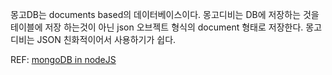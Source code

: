 몽고DB는 documents based의 데이터베이스이다. 몽고디비는 DB에 저장하는 것을 테이블에 저장 하는것이 아닌
json 오브젝트 형식의 document 형태로 저장한다. 몽고디비는 JSON 친화적이어서 사용하기가 쉽다.

REF: [mongoDB in nodeJS](https://mongodb.github.io/node-mongodb-native/)
